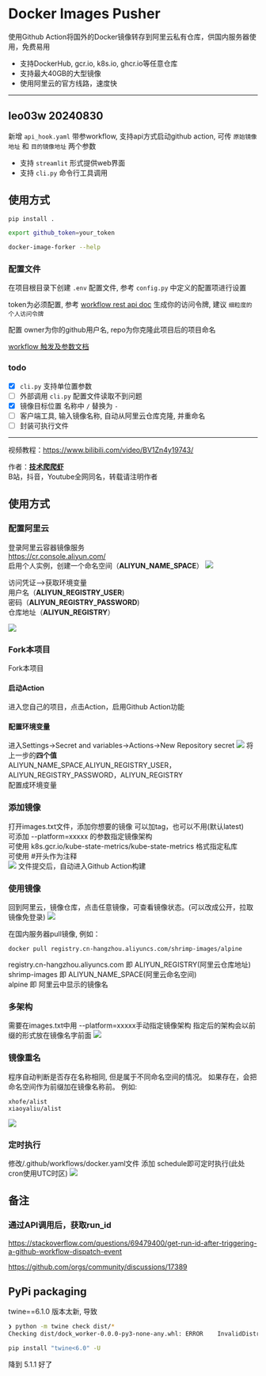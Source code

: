 # Docker Images Pusher

使用Github Action将国外的Docker镜像转存到阿里云私有仓库，供国内服务器使用，免费易用<br>

- 支持DockerHub, gcr.io, k8s.io, ghcr.io等任意仓库<br>
- 支持最大40GB的大型镜像<br>
- 使用阿里云的官方线路，速度快<br>

---

## leo03w 20240830

新增 `api_hook.yaml` 带参workflow, 支持api方式启动github action, 可传 `原始镜像地址` 和 `目的镜像地址` 两个参数

- 支持 `streamlit` 形式提供web界面
- 支持 `cli.py` 命令行工具调用

## 使用方式

```bash
pip install .
```

```bash
export github_token=your_token
```

```bash
docker-image-forker --help
```

### 配置文件

在项目根目录下创建 `.env` 配置文件, 参考 `config.py` 中定义的配置项进行设置

token为必须配置, 参考
[workflow rest api doc](https://docs.github.com/zh/rest/actions/workflows?apiVersion=2022-11-28)
生成你的访问令牌, 建议 `细粒度的个人访问令牌`

配置 owner为你的github用户名, repo为你克隆此项目后的项目命名

[workflow 触发及参数文档](https://docs.github.com/zh/actions/writing-workflows/choosing-when-your-workflow-runs/events-that-trigger-workflows#workflow_dispatch)

### todo

- [x] `cli.py` 支持单位置参数
- [ ] 外部调用 `cli.py` 配置文件读取不到问题
- [x] 镜像目标位置 名称中 `/` 替换为 `-`
- [ ] 客户端工具, 输入镜像名称, 自动从阿里云仓库克隆, 并重命名
- [ ] 封装可执行文件

---


视频教程：https://www.bilibili.com/video/BV1Zn4y19743/

作者：**[技术爬爬虾](https://github.com/tech-shrimp/me)**<br>
B站，抖音，Youtube全网同名，转载请注明作者<br>

## 使用方式

### 配置阿里云

登录阿里云容器镜像服务<br>
https://cr.console.aliyun.com/<br>
启用个人实例，创建一个命名空间（**ALIYUN_NAME_SPACE**）
![](/doc/命名空间.png)

访问凭证–>获取环境变量<br>
用户名（**ALIYUN_REGISTRY_USER**)<br>
密码（**ALIYUN_REGISTRY_PASSWORD**)<br>
仓库地址（**ALIYUN_REGISTRY**）<br>

![](/doc/用户名密码.png)

### Fork本项目

Fork本项目<br>

#### 启动Action

进入您自己的项目，点击Action，启用Github Action功能<br>

#### 配置环境变量

进入Settings->Secret and variables->Actions->New Repository secret
![](doc/配置环境变量.png)
将上一步的**四个值**<br>
ALIYUN_NAME_SPACE,ALIYUN_REGISTRY_USER，ALIYUN_REGISTRY_PASSWORD，ALIYUN_REGISTRY<br>
配置成环境变量

### 添加镜像

打开images.txt文件，添加你想要的镜像
可以加tag，也可以不用(默认latest)<br>
可添加 --platform=xxxxx 的参数指定镜像架构<br>
可使用 k8s.gcr.io/kube-state-metrics/kube-state-metrics 格式指定私库<br>
可使用 #开头作为注释<br>
![](doc/images.png)
文件提交后，自动进入Github Action构建

### 使用镜像

回到阿里云，镜像仓库，点击任意镜像，可查看镜像状态。(可以改成公开，拉取镜像免登录)
![](doc/开始使用.png)

在国内服务器pull镜像, 例如：<br>

```
docker pull registry.cn-hangzhou.aliyuncs.com/shrimp-images/alpine
```

registry.cn-hangzhou.aliyuncs.com 即 ALIYUN_REGISTRY(阿里云仓库地址)<br>
shrimp-images 即 ALIYUN_NAME_SPACE(阿里云命名空间)<br>
alpine 即 阿里云中显示的镜像名<br>

### 多架构

需要在images.txt中用 --platform=xxxxx手动指定镜像架构
指定后的架构会以前缀的形式放在镜像名字前面
![](doc/多架构.png)

### 镜像重名

程序自动判断是否存在名称相同, 但是属于不同命名空间的情况。
如果存在，会把命名空间作为前缀加在镜像名称前。
例如:

```
xhofe/alist
xiaoyaliu/alist
```

![](doc/镜像重名.png)

### 定时执行

修改/.github/workflows/docker.yaml文件
添加 schedule即可定时执行(此处cron使用UTC时区)
![](doc/定时执行.png)


## 备注

### 通过API调用后，获取run_id

https://stackoverflow.com/questions/69479400/get-run-id-after-triggering-a-github-workflow-dispatch-event

https://github.com/orgs/community/discussions/17389

## PyPi packaging

twine==6.1.0 版本太新, 导致

```bash
❯ python -m twine check dist/*
Checking dist/dock_worker-0.0.0-py3-none-any.whl: ERROR    InvalidDistribution: Invalid distribution metadata: unrecognized or malformed field 'license-file' 
```

```bash
pip install "twine<6.0" -U
```

降到 5.1.1 好了